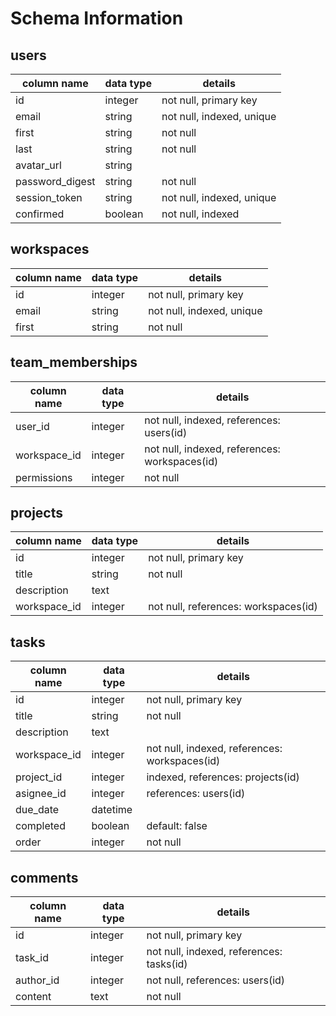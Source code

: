# Schema Information

## users
column name     | data type | details
----------------|-----------|-----------------------
id              | integer   | not null, primary key
email           | string    | not null, indexed, unique
first           | string    | not null
last            | string    | not null
avatar_url      | string    |
password_digest | string    | not null
session_token   | string    | not null, indexed, unique
confirmed       | boolean   | not null, indexed

## workspaces

column name     | data type | details
----------------|-----------|-----------------------
id              | integer   | not null, primary key
email           | string    | not null, indexed, unique
first           | string    | not null

## team_memberships

column name     | data type | details
----------------|-----------|-----------------------
user_id         | integer   | not null, indexed, references: users(id)
workspace_id    | integer   | not null, indexed, references: workspaces(id)
permissions     | integer   | not null

## projects

column name  | data type | details
-------------|-----------|-----------------------
id           | integer   | not null, primary key
title        | string    | not null
description  | text      |
workspace_id | integer   | not null, references: workspaces(id)

## tasks

column name  | data type | details
-------------|-----------|-----------------------
id           | integer   | not null, primary key
title        | string    | not null
description  | text      |
workspace_id | integer   | not null, indexed, references: workspaces(id)
project_id   | integer   | indexed, references: projects(id)
asignee_id   | integer   | references: users(id)
due_date     | datetime  |
completed    | boolean   | default: false
order        | integer   | not null

## comments

column name  | data type | details
-------------|-----------|-----------------------
id           | integer   | not null, primary key
task_id      | integer   | not null, indexed, references: tasks(id)
author_id    | integer   | not null, references: users(id)
content      | text      | not null
